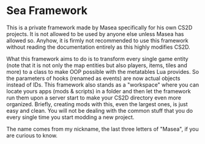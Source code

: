 # Sea Framework
This is a private framework made by Masea specifically for his own CS2D projects. It is not allowed to be used by anyone else unless Masea has allowed so.
Anyhow, it is firmly not recommended to use this framework without reading the documentation entirely as this highly modifies CS2D.

What this framework aims to do is to transform every single game entity (note that it is not only the map entities but also players, items, tiles and more) to a class to make OOP possible with the metatables Lua provides.
So the parameters of hooks (renamed as events) are now actual objects instead of IDs. This framework also stands as a "workspace" where you can locate yours apps (mods & scripts) in a folder and then let the framework run them upon a server start
to make your CS2D directory even more organized. Briefly, creating mods with this, even the largest ones, is just easy and clean. You will not be dealing with the common stuff that you do every single time you start modding a new project.

The name comes from my nickname, the last three letters of "Masea", if you are curious to know.